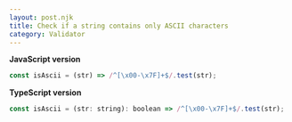 ```yaml
---
layout: post.njk
title: Check if a string contains only ASCII characters
category: Validator
---
```


**JavaScript version**

```js
const isAscii = (str) => /^[\x00-\x7F]+$/.test(str);
```

**TypeScript version**

```js
const isAscii = (str: string): boolean => /^[\x00-\x7F]+$/.test(str);
```
